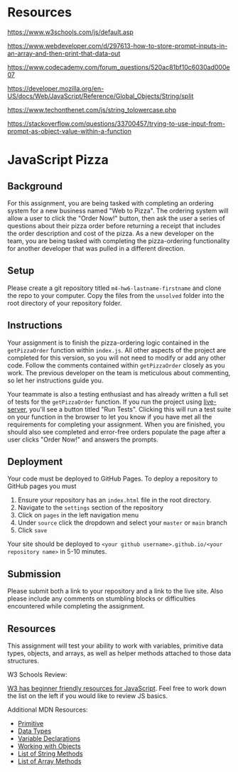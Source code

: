 # Resources

https://www.w3schools.com/js/default.asp

https://www.webdeveloper.com/d/297613-how-to-store-prompt-inputs-in-an-array-and-then-print-that-data-out

https://www.codecademy.com/forum_questions/520ac81bf10c6030ad000e07

https://developer.mozilla.org/en-US/docs/Web/JavaScript/Reference/Global_Objects/String/split

https://www.techonthenet.com/js/string_tolowercase.php

https://stackoverflow.com/questions/33700457/trying-to-use-input-from-prompt-as-object-value-within-a-function


# JavaScript Pizza

## Background

For this assignment, you are being tasked with completing an ordering system for a new business named "Web to Pizza". The ordering system will allow a user to click the "Order Now!" button, then ask the user a series of questions about their pizza order before returning a receipt that includes the order description and cost of the pizza. As a new developer on the team, you are being tasked with completing the pizza-ordering functionality for another developer that was pulled in a different direction.

## Setup

Please create a git repository titled `m4-hw6-lastname-firstname` and clone the repo to your computer. Copy the files from the `unsolved` folder into the root directory of your repository folder.

## Instructions

Your assignment is to finish the pizza-ordering logic contained in the `getPizzaOrder` function within `index.js`. All other aspects of the project are completed for this version, so you will not need to modify or add any other code. Follow the comments contained within `getPizzaOrder` closely as you work. The previous developer on the team is meticulous about commenting, so let her instructions guide you.

Your teammate is also a testing enthusiast and has already written a full set of tests for the `getPizzaOrder` function. If you run the project using [live-server](https://marketplace.visualstudio.com/items?itemName=ritwickdey.LiveServer), you'll see a button titled "Run Tests". Clicking this will run a test suite on your function in the browser to let you know if you have met all the requirements for completing your assignment. When you are finished, you should also see completed and error-free orders populate the page after a user clicks "Order Now!" and answers the prompts.

## Deployment

Your code must be deployed to GitHub Pages. To deploy a repository to GitHub pages you must

1. Ensure your repository has an `index.html` file in the root directory.
1. Navigate to the `settings` section of the repository
1. Click on `pages` in the left navigation menu
1. Under `source` click the dropdown and select your `master` or `main` branch
1. Click `save`

Your site should be deployed to `<your github username>.github.io/<your repository name>` in 5-10 minutes.

## Submission

Please submit both a link to your repository and a link to the live site. Also please include any comments on stumbling blocks or difficulties encountered while completing the assignment.

## Resources

This assignment will test your ability to work with variables, primitive data types, objects, and arrays, as well as helper methods attached to those data structures.

W3 Schools Review:

[W3 has beginner friendly resources for JavaScript](https://www.w3schools.com/js/js_variables.asp). Feel free to work down the list on the left if you would like to review JS basics.

Additional MDN Resources:

- [Primitive](https://developer.mozilla.org/en-US/docs/Glossary/Primitive)
- [Data Types](https://developer.mozilla.org/en-US/docs/Web/JavaScript/Data_structures)
- [Variable Declarations](https://developer.mozilla.org/en-US/docs/Web/JavaScript/Guide/Grammar_and_types#declarations)
- [Working with Objects](https://developer.mozilla.org/en-US/docs/Web/JavaScript/Guide/Working_with_Objects)
- [List of String Methods](https://developer.mozilla.org/en-US/docs/Web/JavaScript/Reference/Global_Objects/String)
- [List of Array Methods](https://developer.mozilla.org/en-US/docs/Web/JavaScript/Reference/Global_Objects/Array)